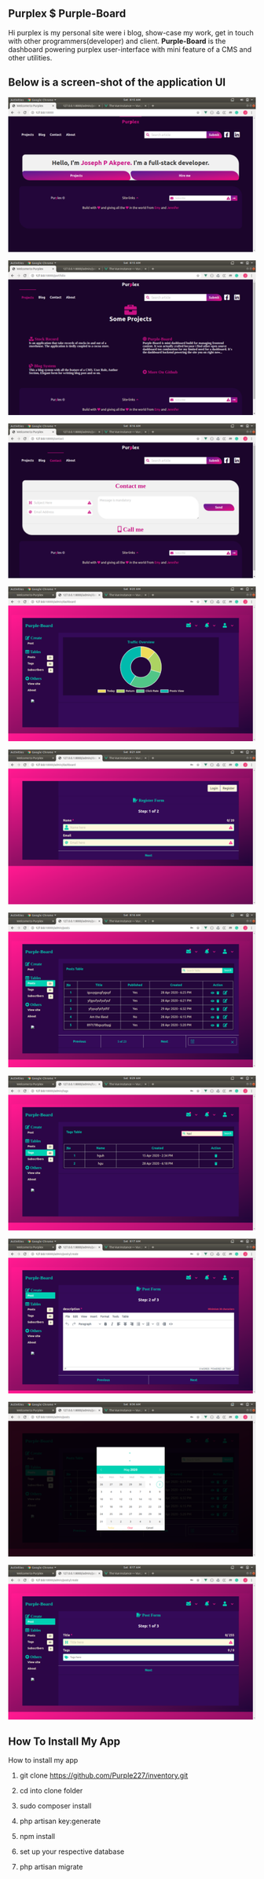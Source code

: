 
## Purplex $ Purple-Board

Hi purplex is my personal site were i blog, show-case my work, get in touch with other programmers(developer) and client.  **Purple-Board** is the dashboard powering purplex user-interface with mini feature of a CMS and other utilities.

## Below is a screen-shot of the application UI

![](/public/images/screenshot/home.png)

![](/public/images/screenshot/project.png)

![](/public/images/screenshot/contact.png)

![](/public/images/screenshot/dashboard.png)

![](/public/images/screenshot/login.png)

![](/public/images/screenshot/table.png)

![](/public/images/screenshot/search.png)

![](/public/images/screenshot/write.png)

![](/public/images/screenshot/bydate.png)

![](/public/images/screenshot/post.png)


## How To Install My App

How to install my app 

1) git clone https://github.com/Purple227/inventory.git

2) cd into clone folder

3) sudo composer install

4) php artisan key:generate

5)  npm install

6) set up your respective database

7) php artisan migrate
